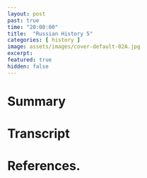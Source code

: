 ```yaml
---
layout: post
past: true
time: "20:00:00"
title:  "Russian History 5"
categories: [ history ]
image: assets/images/cover-default-02A.jpg
excerpt: 
featured: true
hidden: false
---
```


<!-- # Title brainstorm

 -->

<!-- # Exerpt

-->

# Summary

# Transcript

# References.
